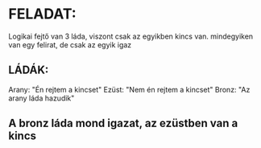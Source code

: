 # FELADAT:
Logikai fejtő
van 3 láda, viszont csak az egyikben kincs van.
mindegyiken van egy felirat, de csak az egyik igaz

## LÁDÁK:
Arany: "Én rejtem a kincset"
Ezüst: "Nem én rejtem a kincset"
Bronz: "Az arany láda hazudik"

## A bronz láda mond igazat, az ezüstben van a kincs